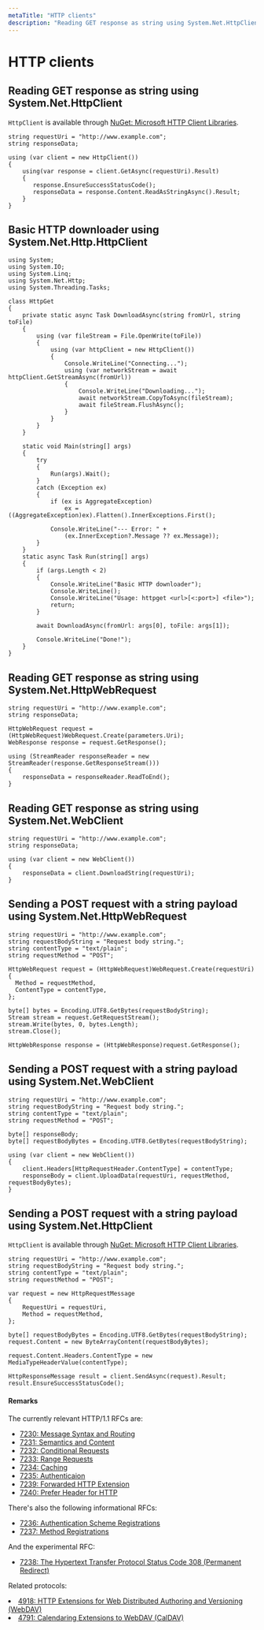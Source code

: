 ```yaml
---
metaTitle: "HTTP clients"
description: "Reading GET response as string using System.Net.HttpClient, Basic HTTP downloader using System.Net.Http.HttpClient, Reading GET response as string using System.Net.HttpWebRequest, Reading GET response as string using System.Net.WebClient, Sending a POST request with a string payload using System.Net.HttpWebRequest, Sending a POST request with a string payload using System.Net.WebClient, Sending a POST request with a string payload using System.Net.HttpClient"
---
```


# HTTP clients



## Reading GET response as string using System.Net.HttpClient


`HttpClient` is available through [NuGet: Microsoft HTTP Client Libraries](https://www.nuget.org/packages/Microsoft.Net.Http/).

```dotnet
string requestUri = "http://www.example.com";
string responseData;

using (var client = new HttpClient())
{
    using(var response = client.GetAsync(requestUri).Result)
    {
       response.EnsureSuccessStatusCode();
       responseData = response.Content.ReadAsStringAsync().Result;
    }
}

```



## Basic HTTP downloader using System.Net.Http.HttpClient


```dotnet
using System;
using System.IO;
using System.Linq;
using System.Net.Http;
using System.Threading.Tasks;

class HttpGet
{
    private static async Task DownloadAsync(string fromUrl, string toFile)
    {
        using (var fileStream = File.OpenWrite(toFile))
        {
            using (var httpClient = new HttpClient())
            {
                Console.WriteLine("Connecting...");
                using (var networkStream = await httpClient.GetStreamAsync(fromUrl))
                {
                    Console.WriteLine("Downloading...");
                    await networkStream.CopyToAsync(fileStream);
                    await fileStream.FlushAsync();
                }
            }
        }
    }

    static void Main(string[] args)
    {
        try
        {
            Run(args).Wait();
        }
        catch (Exception ex)
        {
            if (ex is AggregateException)
                ex = ((AggregateException)ex).Flatten().InnerExceptions.First();

            Console.WriteLine("--- Error: " + 
                (ex.InnerException?.Message ?? ex.Message));
        }
    }
    static async Task Run(string[] args)
    {
        if (args.Length < 2)
        {
            Console.WriteLine("Basic HTTP downloader");
            Console.WriteLine();
            Console.WriteLine("Usage: httpget <url>[<:port>] <file>");
            return;
        }

        await DownloadAsync(fromUrl: args[0], toFile: args[1]);

        Console.WriteLine("Done!");
    }
}

```



## Reading GET response as string using System.Net.HttpWebRequest


```dotnet
string requestUri = "http://www.example.com";
string responseData;

HttpWebRequest request = (HttpWebRequest)WebRequest.Create(parameters.Uri);
WebResponse response = request.GetResponse();

using (StreamReader responseReader = new StreamReader(response.GetResponseStream()))
{
    responseData = responseReader.ReadToEnd();
}

```



## Reading GET response as string using System.Net.WebClient


```dotnet
string requestUri = "http://www.example.com";
string responseData;

using (var client = new WebClient())
{    
    responseData = client.DownloadString(requestUri);
}

```



## Sending a POST request with a string payload using System.Net.HttpWebRequest


```dotnet
string requestUri = "http://www.example.com";
string requestBodyString = "Request body string.";
string contentType = "text/plain";
string requestMethod = "POST";

HttpWebRequest request = (HttpWebRequest)WebRequest.Create(requestUri)
{
  Method = requestMethod,
  ContentType = contentType,
};

byte[] bytes = Encoding.UTF8.GetBytes(requestBodyString);
Stream stream = request.GetRequestStream();
stream.Write(bytes, 0, bytes.Length);
stream.Close();

HttpWebResponse response = (HttpWebResponse)request.GetResponse();

```



## Sending a POST request with a string payload using System.Net.WebClient


```dotnet
string requestUri = "http://www.example.com";
string requestBodyString = "Request body string.";
string contentType = "text/plain";
string requestMethod = "POST";
    
byte[] responseBody;    
byte[] requestBodyBytes = Encoding.UTF8.GetBytes(requestBodyString);

using (var client = new WebClient())
{
    client.Headers[HttpRequestHeader.ContentType] = contentType;
    responseBody = client.UploadData(requestUri, requestMethod, requestBodyBytes);
}

```



## Sending a POST request with a string payload using System.Net.HttpClient


`HttpClient` is available through [NuGet: Microsoft HTTP Client Libraries](https://www.nuget.org/packages/Microsoft.Net.Http/).

```dotnet
string requestUri = "http://www.example.com";
string requestBodyString = "Request body string.";
string contentType = "text/plain";
string requestMethod = "POST";

var request = new HttpRequestMessage
{
    RequestUri = requestUri,
    Method = requestMethod,
};

byte[] requestBodyBytes = Encoding.UTF8.GetBytes(requestBodyString);
request.Content = new ByteArrayContent(requestBodyBytes);

request.Content.Headers.ContentType = new MediaTypeHeaderValue(contentType);

HttpResponseMessage result = client.SendAsync(request).Result;
result.EnsureSuccessStatusCode();

```



#### Remarks


The currently relevant HTTP/1.1 RFCs are:

- [7230: Message Syntax and Routing](https://tools.ietf.org/html/rfc7230)
- [7231: Semantics and Content](https://tools.ietf.org/html/rfc7231)
- [7232: Conditional Requests](https://tools.ietf.org/html/rfc7232)
- [7233: Range Requests](https://tools.ietf.org/html/rfc7233)
- [7234: Caching](https://tools.ietf.org/html/rfc7234)
- [7235: Authenticaion](https://tools.ietf.org/html/rfc7235)
- [7239: Forwarded HTTP Extension](https://tools.ietf.org/html/rfc7239)
- [7240: Prefer Header for HTTP](https://tools.ietf.org/html/rfc7240)

There's also the following informational RFCs:

- [7236: Authentication Scheme Registrations](https://tools.ietf.org/html/rfc7236)
- [7237: Method Registrations](https://tools.ietf.org/html/rfc7237)

And the experimental RFC:

- [7238: The Hypertext Transfer Protocol Status Code 308 (Permanent Redirect)](https://tools.ietf.org/html/rfc7238)

Related protocols:

<li><a href="https://tools.ietf.org/html/rfc4918" rel="nofollow">4918: HTTP Extensions for Web Distributed Authoring and Versioning (WebDAV)
</a></li>
<li><a href="https://tools.ietf.org/html/rfc4791" rel="nofollow">4791: Calendaring Extensions to WebDAV (CalDAV)
</a></li>

